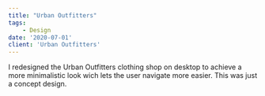 ```yaml
---
title: "Urban Outfitters"
tags: 
    - Design
date: '2020-07-01'
client: 'Urban Outfitters'
---
```


I redesigned the Urban Outfitters clothing shop on desktop to achieve a more minimalistic look wich lets the user navigate more easier. This was just a concept design.